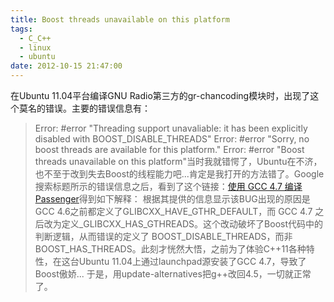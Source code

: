 ```yaml
---
title: Boost threads unavailable on this platform
tags:
  - C_C++
  - linux
  - ubuntu
date: 2012-10-15 21:47:00
---
```


在Ubuntu 11.04平台编译GNU Radio第三方的gr-chancoding模块时，出现了这个莫名的错误。主要的错误信息有：
> Error: #error "Threading support unavaliable: it has been explicitly disabled with BOOST_DISABLE_THREADS"
> Error: #error "Sorry, no boost threads are available for this platform."
> Error: #error "Boost threads unavailable on this platform"当时我就错愕了，Ubuntu在不济，也不至于改到失去Boost的线程能力吧...肯定是我打开的方法错了。Google搜索标题所示的错误信息之后，看到了这个链接：[使用 GCC 4.7 编译 Passenger](http://blog.pinepara.info/tech/compile-passenger-with-gcc-4-dot-7/)得到如下解释：
> 根据其提供的信息显示该BUG出现的原因是GCC 4.6之前都定义了GLIBCXX_HAVE_GTHR_DEFAULT，而 GCC 4.7 之后改为定义_GLIBCXX_HAS_GTHREADS。这个改动破坏了Boost代码中的判断逻辑，从而错误的定义了 BOOST_DISABLE_THREADS，而非 BOOST_HAS_THREADS。此刻才恍然大悟，之前为了体验C++11各种特性，在这台Ubuntu 11.04上通过launchpad源安装了GCC 4.7，导致了Boost傲娇...
于是，用update-alternatives把g++改回4.5，一切就正常了。